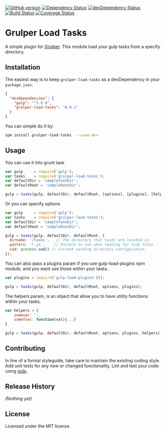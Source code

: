 [![GitHub version][grulper-fury-image]][grulper-fury-url]
[![Dependency Status][grulper-dependencies-image]][grulper-dependencies-url]
[![devDependency Status][grulper-devdependencies-image]][grulper-devdependencies-url]
[![Build Status][grulper-travis-image]][grulper-travis-url]
[![Coverage Status][grulper-coverage-image]][grulper-coverage-url]

# Grulper Load Tasks

A simple plugin for [Grulper](https://github.com/patiernom/Grulper). This module load your gulp tasks from a specify directory.

## Installation

The easiest way is to keep `grulper-load-tasks` as a devDependency in your `package.json`.
```json
{
  "devDependencies": {
    "gulp": "^3.9.0",
    "grulper-load-tasks": "0.0.1"
  }
}
```

You can simple do it by:
```bash
npm install grulper-load-tasks  --save-dev
```


## Usage
You can use it into grunt task 
```js
var gulp     = require('gulp');
var tasks    = require('grulper-load-tasks');
var defaultDir = 'sampleTaskDir';
var defaultRoot = 'sampleRootDir';

gulp = tasks(gulp, defaultDir, defaultRoot, [options], [plugins], [helpers]);
```

Or you can specify options
```js
var gulp     = require('gulp');
var tasks    = require('grulper-load-tasks');
var defaultDir = 'sampleTaskDir';
var defaultRoot = 'sampleRootDir';

gulp = tasks(gulp, defaultDir, defaultRoot, {
  dirname: '/tasks',   // The directory that tasks are located in
  pattern: '*.js',    // Pattern to use when looking for task files
  cwd: process.cwd() // Current working directory configuration
});
```

You can also pass a plugins param if you use gulp-load-plugins npm module, and you want use those within your tasks.
```js
var plugins = require('gulp-load-plugins')();

gulp = tasks(gulp, defaultDir, defaultRoot, options, plugins);
```

The helpers param, is an object that allow you to have utility functions within your tasks. 
```js
var helpers = {
    somevar: '',
    somefunc: function(val){...}
}

gulp = tasks(gulp, defaultDir, defaultRoot, options, plugins, helpers);
```


## Contributing

In line of a formal styleguide, take care to maintain the existing coding style. Add unit tests for any new or changed functionality. Lint and test your code using [gulp](http://gulpjs.com/).


## Release History

_(Nothing yet)_


## License

Licensed under the MIT license.


[grulper-fury-image]: https://badge.fury.io/gh/patiernom%2Fgrulper-load-tasks.svg
[grulper-fury-url]: http://badge.fury.io/gh/patiernom%2Fgrulper-load-tasks
[grulper-dependencies-image]: https://david-dm.org/patiernom/grulper-load-tasks.svg
[grulper-dependencies-url]: https://david-dm.org/patiernom/grulper-load-tasks
[grulper-devdependencies-image]: https://david-dm.org/patiernom/grulper-load-tasks.svg
[grulper-devdependencies-url]: https://david-dm.org/patiernom/grulper-load-tasks#info=devDependencies
[grulper-travis-image]: https://travis-ci.org/patiernom/grulper-load-tasks.svg?branch=master
[grulper-travis-url]: https://travis-ci.org/patiernom/grulper-load-tasks
[grulper-coverage-image]: https://coveralls.io/repos/patiernom/grulper-load-tasks/badge.svg?branch=master&service=github
[grulper-coverage-url]: https://coveralls.io/github/patiernom/grulper-load-tasks?branch=master